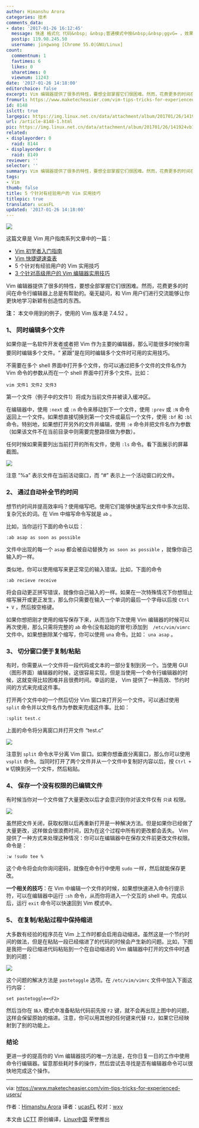 ```yaml
---
author: Himanshu Arora
categories: 技术
comments_data:
- date: '2017-01-26 16:12:45'
  message: 快速 格式化 代码&nbsp; &nbsp;普通模式中按&nbsp;&nbsp;ggvG= ，效果很赞，在也不用纠结与 到底说是tab缩进还是4个空格了。
  postip: 119.98.245.50
  username: jingwang [Chrome 55.0|GNU/Linux]
count:
  commentnum: 1
  favtimes: 6
  likes: 0
  sharetimes: 0
  viewnum: 11243
date: '2017-01-26 14:18:00'
editorchoice: false
excerpt: Vim 编辑器提供了很多的特性，要想全部掌握它们很困难。然而，花费更多的时间在命令行编辑器上总是有帮助的。毫无疑问，和 Vim 用户们进行交流能够让你更快地学习新颖有创造性的东西。
fromurl: https://www.maketecheasier.com/vim-tips-tricks-for-experienced-users/
id: 8148
islctt: true
largepic: https://img.linux.net.cn/data/attachment/album/201701/26/141924vb1ma1ly86ffyfma.jpg
url: /article-8148-1.html
pic: https://img.linux.net.cn/data/attachment/album/201701/26/141924vb1ma1ly86ffyfma.jpg.thumb.jpg
related:
- displayorder: 0
  raid: 8144
- displayorder: 0
  raid: 8149
reviewer: ''
selector: ''
summary: Vim 编辑器提供了很多的特性，要想全部掌握它们很困难。然而，花费更多的时间在命令行编辑器上总是有帮助的。毫无疑问，和 Vim 用户们进行交流能够让你更快地学习新颖有创造性的东西。
tags:
- Vim
thumb: false
title: 5 个针对有经验用户的 Vim 实用技巧
titlepic: true
translator: ucasFL
updated: '2017-01-26 14:18:00'
---
```


![](/data/attachment/album/201701/26/141924vb1ma1ly86ffyfma.jpg)


这篇文章是 Vim 用户指南系列文章中的一篇：


* [Vim 初学者入门指南](/article-8143-1.html)
* [Vim 快捷键速查表](/article-8144-1.html)
* 5 个针对有经验用户的 Vim 实用技巧
* [3 个针对高级用户的 Vim 编辑器实用技巧](/article-8149-1.html)


Vim 编辑器提供了很多的特性，要想全部掌握它们很困难。然而，花费更多的时间在命令行编辑器上总是有帮助的。毫无疑问，和 Vim 用户们进行交流能够让你更快地学习新颖有创造性的东西。


**注：** 本文中用到的例子，使用的 Vim 版本是 7.4.52 。


### 1、 同时编辑多个文件


如果你是一名软件开发者或者把 Vim 作为主要的编辑器，那么可能很多时候你需要同时编辑多个文件。“<ruby> 紧跟 <rp>  （ </rp> <rt>  following </rt> <rp>  ） </rp></ruby>”是在同时编辑多个文件时可用的实用技巧。


不需要在多个 shell 界面中打开多个文件，你可以通过把多个文件的文件名作为 Vim 命令的参数从而在一个 shell 界面中打开多个文件。比如：



```
vim 文件1 文件2 文件3

```

第一个文件（例子中的文件1）将成为当前文件并被读入缓冲区。


在编辑器中，使用 `:next` 或 `:n` 命令来移动到下一个文件，使用 `:prev` 或 `:N` 命令返回上一个文件。如果想直接切换到第一个文件或最后一个文件，使用 `:bf` 和 `:bl` 命令。特别地，如果想打开另外的文件并编辑，使用 `:e` 命令并把文件名作为参数（如果该文件不在当前目录中则需要完整路径做为参数）。


任何时候如果需要列出当前打开的所有文件，使用 `:ls` 命令。看下面展示的屏幕截图。


![](/data/attachment/album/201701/26/141942p7hm7eeieh1j7p1l.png)


注意 ”%a” 表示文件在当前活动窗口，而 “#” 表示上一个活动窗口的文件。


### 2、 通过自动补全节约时间


想节约时间并提高效率吗？使用缩写吧。使用它们能够快速写出文件中多次出现、复杂冗长的词。在 Vim 中缩写命令写就是 `ab` 。


比如，当你运行下面的命令以后：



```
:ab asap as soon as possible

```

文件中出现的每一个 `asap` 都会被自动替换为 `as soon as possible` ，就像你自己输入的一样。


类似地，你可以使用缩写来更正常见的输入错误。比如，下面的命令



```
:ab recieve receive

```

将会自动更正拼写错误，就像你自己输入的一样。如果在一次特殊情况下你想阻止缩写展开或更正发生，那么你只需要在输入一个单词的最后一个字母以后按 `Ctrl + V` ，然后按空格键。


如果你想把刚才使用的缩写保存下来，从而当你下次使用 Vim 编辑器的时候可以再次使用，那么只需将完整的 `ab` 命令(没有起始的冒号)添加到　`/etc/vim/vimrc` 文件中。如果想删除某个缩写，你可以使用 `una` 命令。比如： `una asap` 。


### 3、 切分窗口便于复制/粘贴


有时，你需要从一个文件将一段代码或文本的一部分复制到另一个。当使用 GUI（图形界面）编辑器的时候，这很容易实现，但是当使用一个命令行编辑器的时候，这就变得比较困难并且很费时间。幸运的是， Vim 提供了一种高效、节约时间的方式来完成这件事。


打开两个文件中的一个然后切分 Vim 窗口来打开另一个文件。可以通过使用 `split` 命令并以文件名作为参数来完成这件事。比如：



```
:split test.c

```

上面的命令将分离窗口并打开文件 “test.c”


![](/data/attachment/album/201701/26/142000pal6qgf6b5gfffz9.png)


注意到 `split` 命令水平分离 Vim 窗口。如果你想垂直分离窗口，那么你可以使用 `vsplit` 命令。当同时打开了两个文件并从一个文件中复制好内容以后，按 `Ctrl + W` 切换到另一个文件，然后粘贴。


### 4、 保存一个没有权限的已编辑文件


有时候当你对一个文件做了大量更改以后才会意识到你对该文件仅有 `只读` 权限。


![](/data/attachment/album/201701/26/142018ytpotpoxntini2oo.png)


虽然把文件关闭，获取权限以后再重新打开是一种解决方法。但是如果你已经做了大量更改，这样做会很浪费时间，因为在这个过程中所有的更改都会丢失。 Vim 提供了一种方式来处理这种情况：你可以在编辑器中在保存文件前更改文件权限。命令是：



```
:w !sudo tee %

```

这个命令将会向你询问密码，就像在命令行中使用 `sudo` 一样，然后就能保存更改。


**一个相关的技巧**：在 Vim 中编辑一个文件的时候，如果想快速进入命令行提示符，可以在编辑器中运行 `:sh` 命令，从而你将进入一个交互的 shell 中。完成以后，运行 `exit` 命令可以快速回到 Vim 模式中。


### 5、 在复制/粘贴过程中保持缩进


大多数有经验的程序员在 Vim 上工作时都会启用自动缩进。虽然这是一个节约时间的做法，但是在粘贴一段已经缩进了的代码的时候会产生新的问题。比如，下图是我把一段已缩进代码粘贴到一个在自动缩进的 Vim 编辑器中打开的文件中时遇到的问题：


![](/data/attachment/album/201701/26/142034q67v77brs7d7ts7s.png)


这个问题的解决方法是 `pastetoggle` 选项。在 `/etc/vim/vimrc` 文件中加入下面这行内容：



```
set pastetoggle=<F2>

```

然后当你在 `插入` 模式中准备粘贴代码前先按 `F2` 键，就不会再出现上图中的问题，这样会保留原始的缩进。注意，你可以用其他的任何键来代替 `F2`，如果它已经映射到了别的功能上。


### 结论


更进一步的提高你的 Vim 编辑器技巧的唯一方法是，在你日复一日的工作中使用命令行编辑器。留意那些耗时多的操作，然后尝试去寻找是否有编辑器命令可以很快地完成这个操作。




---


via: <https://www.maketecheasier.com/vim-tips-tricks-for-experienced-users/>


作者：[Himanshu Arora](https://www.maketecheasier.com/author/himanshu/) 译者：[ucasFL](https://github.com/ucasFL) 校对：[wxy](https://github.com/wxy)


本文由 [LCTT](https://github.com/LCTT/TranslateProject) 原创编译，[Linux中国](https://linux.cn/) 荣誉推出